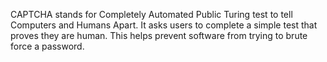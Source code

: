 CAPTCHA stands for Completely Automated Public Turing test to tell Computers and Humans Apart. It asks users to complete a simple test that proves they are human. This helps prevent software from trying to brute force a password.